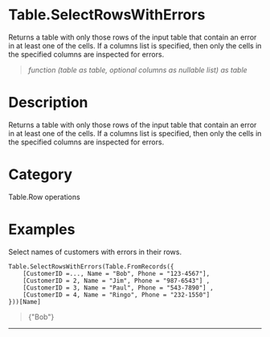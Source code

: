 ﻿# Table.SelectRowsWithErrors
Returns a table with only those rows of the input table that contain an error in at least one of the cells. If a columns list is specified, then only the cells in the specified columns are inspected for errors.
> _function (table as table, optional columns as nullable list) as table_
# Description 
Returns a table with only those rows of the input table that contain an error in at least one of the cells. If a columns list is specified, then only the cells in the specified columns are inspected for errors.
# Category 
Table.Row operations
# Examples 
Select names of customers with errors in their rows.
```
Table.SelectRowsWithErrors(Table.FromRecords({
    [CustomerID =..., Name = "Bob", Phone = "123-4567"],
    [CustomerID = 2, Name = "Jim", Phone = "987-6543"] ,
    [CustomerID = 3, Name = "Paul", Phone = "543-7890"] ,
    [CustomerID = 4, Name = "Ringo", Phone = "232-1550"]
}))[Name]
```
> {"Bob"}
***
